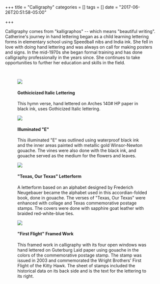 +++
title = "Calligraphy"
categories = []
tags = []
date = "2017-06-26T20:51:58-05:00"

+++

Calligraphy comes from "kalligraphos" -- which means "beautiful writing". 
Catherine's journey in hand lettering began as a child learning lettering forms in elementary school using Speedball nibs and India ink. 
She fell in love with doing hand lettering and was always on call for making posters and signs. 
In the mid-1970s she began formal training and has done calligraphy professionally in the years since. 
She continues to take opportunities to further her education and skills in the field.
											
<br />

<div class="row">
    <div class="col-md-3">
        <figure class="figure">
            <img class="img-responsive" src="../images/calligraphy-01-gothicized-italic-poem-framed.jpg">
            <figcaption>
                <h4>Gothicicized Italic Lettering</h4>
                <p>This hymn verse, hand lettered on Arches 140# HP paper in black ink, uses Gothicized Italic lettering.</p>
            </figcaption>
        </figure>
    </div>
    <div class="col-md-3">
       <figure class="figure">
            <img class="img-responsive" src="../images/calligraphy-02-illuminated-e.jpg">
            <figcaption>
                <h4>Illuminated "E"</h4>
                <p>This illuminated "E" was outlined using waterproof black ink and the inner areas painted with metallic gold 
                Winsor-Newton gouache. The vines were also done with the black ink, and gouache served as the medium for the 
                flowers and leaves.</p>
            </figcaption>
        </figure>
     </div>
    <div class="col-md-3">
        <figure class="figure">
            <img class="img-responsive" src="../images/calligraphy-03-accordion.jpg">
            <figcaption>
                <h4>"Texas, Our Texas" Letterform</h4>
                <p>A letterform based on an alphabet designed by Frederich Neugebauer became the alphabet used in this 
                accordian-folded book, done in gouache. The verses of "Texas, Our Texas" were enhanced with collage and Texas 
                commemorative postage stamps. The covers were done with sapphire goat leather with braided red-white-blue ties.</p>
            </figcaption>
        </figure>
    </div>
    <div class="col-md-3">
        <figure class="figure">
            <img class="img-responsive" src="../images/calligraphy-04-first-flight.jpg">
            <figcaption>
                <h4>"First Flight" Framed Work</h4>
                <p>This framed work in calligraphy with its four open windows was hand lettered on Guterburg Laid paper 
                using gouache in the colors of the commemorative postage stamp. The stamp was issued in 2003 and 
                commemorated the Wright Brothers' First Flight of the Kitty Hawk. The sheet of stamps included the historical 
                data on its back side and is the text for the lettering to its right.</p>
            </figcaption>
        </figure>
    </div>
</div>
